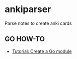 # ankiparser
Parse notes to create anki cards 

## GO HOW-TO

* [Tutorial: Create a Go module](https://golang.org/doc/tutorial/create-module)
